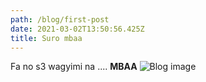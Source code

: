 ```yaml
---
path: /blog/first-post
date: 2021-03-02T13:50:56.425Z
title: Suro mbaa
---
```

Fa no s3 wagyimi na .... **MBAA**
![Blog image](https://www.economist.com/img/b/1000/563/90/sites/default/files/images/print-edition/20200328_SRP094_0.jpg)

